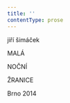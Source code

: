 ```yaml
---
title: ''
contentType: prose
---
```


<section>

jiří šimáček

MALÁ

NOČNÍ

ŽRANICE

Brno 2014

</section>
